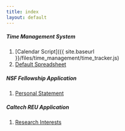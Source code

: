 ```yaml
---
title: index
layout: default
--- 
```


##### Time Management System
1. [Calendar Script]({{ site.baseurl }}/files/time_management/time_tracker.js)
1. [Default Spreadsheet](https://docs.google.com/spreadsheets/d/1ELRQ8M8bjhPlvydnJxGaMsTuwaKN6YKjQJLUZ3zmKFs/pub?output=xlsx)


##### NSF Fellowship Application
1. <a href="/files/nsf/personal_statement.pdf">Personal Statement</a>
<!-- 1. <a href="/files/nsf/research_statement.pdf">Research Statement</a> -->

##### Caltech REU Application
1. <a href="/files/caltech/Research%20Interest.pdf"> Research Interests</a>
<!-- 1. <a href="/files/caltech/Faculty.pdf">Faculty Interests </a> -->


